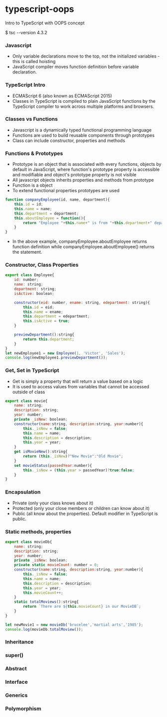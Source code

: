 # typescript-oops
Intro to TypeScript with OOPS concept

$ tsc --version
4.3.2

### Javascript
* Only variable declarations move to the top, not the initialized variables - this is called hoisting
* JavaScript compiler moves function definition before variable declaration.


### TypeScript Intro
* ECMAScript 6 (also known as ECMAScript 2015)
* Classes in TypeScript is compiled to plain JavaScript functions by the TypeScript compiler to work across multiple platforms and browsers.

### Classes vs Functions
* Javascript is a dynamically typed functional programming language
* Functions are used to build reusable components through prototypes
* Class can include constructor, properties and methods


### Functions & Prototypes
* Prototype is an object that is associated with every functions, objects by default in JavaScript, where function's prototype property is accessible and modifiable and object's prototype property is not visible
* All javascript objects inherits properties and methods from prototype
* Function is a object
* To extend functional properties prototypes are used
```javascript
function companyEmployee(id, name, department){
    this.id = id;
    this.name = name;
    this.department = department;
    this.aboutEmployee = function(){
        return "Employee "+this.name+" is from "+this.department+" department";
    }
}
```
- In the above example, companyEmployee.aboutEmployee returns function definition while companyEmployee.aboutEmployee() returns the statement.

### Constructor, Class Properties
```javascript
export class Employee{
    id: number;
    name: string;
    department: string;
    isActive: boolean;

    constructor(eid: number, ename: string, edepartment: string){
        this.id = eid;
        this.name = ename;
        this.department = edepartment;
        this.isActive = true;
    }  

    previewDepartment():string{
        return this.department;
    }
}
let newEmployee1 = new Employee(1, 'Victor', 'Sales');
console.log(newEmployee1.previewDepartment());
```

### Get, Set in TypeScript
* Get is simply a property that will return a value based on a logic
* It is used to access values from variables that cannot be accessed outside of class

``` javascript
export class movie{
    name: string;
    description: string;
    year: number;
    private _isNew: boolean;
    constructor(name:string, description:string, year:number){
        this._isNew = false;
        this.name = name;
        this.description = description;
        this.year = year;
    }
    get isMovieNew():string{
        return (this._isNew)?"New Movie":"Old Movie";
    }
    set movieStatus(passedYear:number){
        this._isNew = (this.year > passedYear)?true:false;
    }
}
```
### Encapsulation
* Private (only your class knows about it)
* Protected (only your close members or children can know about it)
* Public (all know about the properties). Default modifier in TypeScript is public.

### Static methods, properties
``` javascript
export class movieDb{
    name: string;
    description: string;
    year: number;
    private _isNew: boolean;
    private static movieCount: number = 0;
    constructor(name:string, description:string, year:number){
        this._isNew = false;
        this.name = name;
        this.description = description;
        this.year = year;
        this.movieCount++;
    }
    static totalMoviews():string{
        return `There are ${this.movieCount} in our MovieDB`;
    }
}

let newMovie1 = new movieDb('brucelee','martial arts','1985');
console.log(movieDb.totalMoview());

```

### Inheritance

### super()

### Abstract


### Interface


### Generics

### Polymorphism

